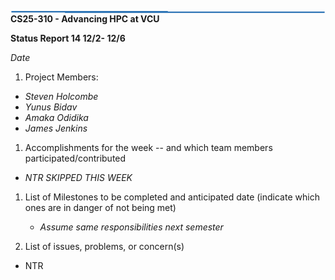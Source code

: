 ﻿![Straight Connector 1](data:image/png;base64,iVBORw0KGgoAAAANSUhEUgAAAscAAAAFCAYAAACpSUG4AAAABHNCSVQICAgIfAhkiAAAAAlwSFlzAAAOxAAADsQBlSsOGwAAAFZJREFUaIHt2rENgDAMBECHgTJI9mEK9skgWQgaoEDpjZS7Cb6yLL9L3OrezwAgxThayc4AQMQ7jC3HAACs6jlSbNlBAADgL9R4C9EOAADMeW8DAICPC2N3DAZ4IfBMAAAAAElFTkSuQmCC)**CS25-310  -  Advancing HPC at VCU**

**Status Report 14 12/2- 12/6**

*Date*

1) Project Members:
- *Steven Holcombe*
- *Yunus Bidav*
- *Amaka Odidika*
- *James Jenkins*

1) Accomplishments for the week -- and which team members participated/contributed
- *NTR SKIPPED THIS WEEK*




1) List of Milestones to be completed and anticipated date (indicate which ones are in danger of not being met) 
   - *Assume same responsibilities next semester*


1) List of issues, problems, or concern(s)
- NTR

